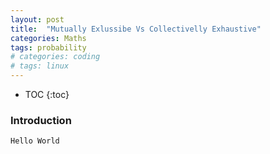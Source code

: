```yaml
---
layout: post
title:  "Mutually Exlussibe Vs Collectivelly Exhaustive"
categories: Maths
tags: probability
# categories: coding
# tags: linux
---
```


* TOC
{:toc}

### Introduction
```bash
Hello World
```
<!-- Then you only need to press <key>Enter</key> so that the key is generated and saved in `~/.ssh/id_rsa`.

### Put it into the server
#### Copy the `id_rsa.pub` into your server:
```bash
scp ~/.ssh/id_rsa.pub username@10.127.1.155:~/.ssh/
```
#### Add it into the `authorized_keys`
```bash
cat ~/.ssh/id_rsa.pub >> ~/.ssh/authorized_keys
``` -->

